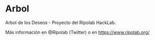 # Arbol
Arbol de los Deseos - Proyecto del Ripolab HackLab.

Más información en @Ripolab (Twitter) o en https://www.ripolab.org/


